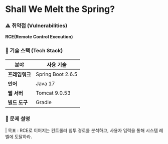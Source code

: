 # Shall We Melt the Spring?

### ⚠️ 취약점 (Vulnerabilities)

 **RCE(Remote Control Execution)**

### 📌 기술 스택 (Tech Stack)

| **분야** | **사용 기술** |
| --- | --- |
| **프레임워크** | Spring Boot 2.6.5 |
| **언어** | Java 17 |
| **웹 서버** | Tomcat 9.0.53 |
| **빌드 도구** | Gradle |

### 📝 문제 설명

| 목표 : RCE로 이어지는 컨트롤러 침투 경로를 분석하고, 사용자 입력을 통해 시스템 레벨에 도달하라.
